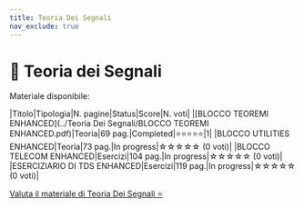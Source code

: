 ```yaml
---
title: Teoria Dei Segnali
nav_exclude: true
---
```


# 📘 Teoria dei Segnali


Materiale disponibile:

|Titolo|Tipologia|N. pagine|Status|Score|N. voti|
|[BLOCCO TEOREMI ENHANCED](../Teoria Dei Segnali/BLOCCO TEOREMI ENHANCED.pdf)|Teoria|69 pag.|Completed|⭐⭐⭐⭐⭐|1|
|BLOCCO UTILITIES ENHANCED|Teoria|73 pag.|In progress|☆☆☆☆☆ (0 voti)|
|BLOCCO TELECOM ENHANCED|Esercizi|104 pag.|In progress|☆☆☆☆☆ (0 voti)|
|ESERCIZIARIO DI TDS ENHANCED|Esercizi|119 pag.|In progress|☆☆☆☆☆ (0 voti)|


<a href="https://docs.google.com/forms/d/e/1FAIpQLSdtodu3VPHwG825FNluwVazuPSc_mzX1lgQC1v22RndIOVhaQ/viewform" target="_blank" rel="noopener noreferrer">
  Valuta il materiale di Teoria Dei Segnali ⭐
</a>

